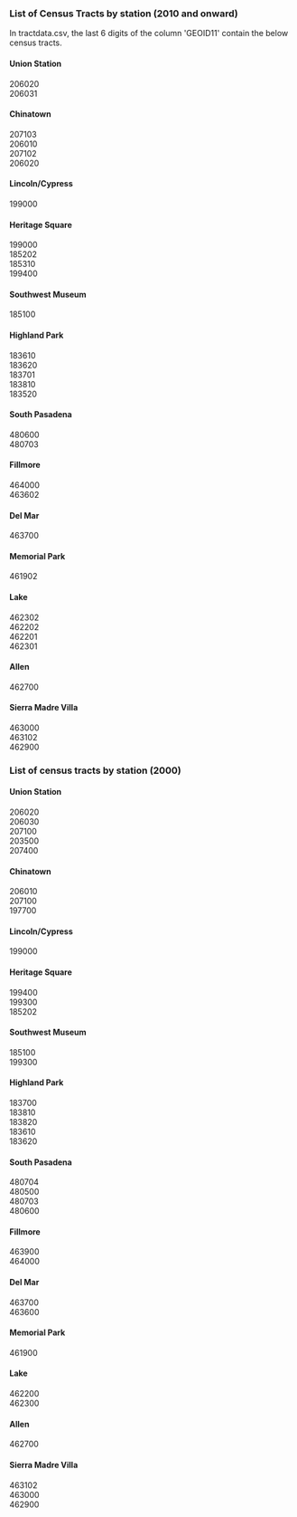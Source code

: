 ### List of Census Tracts by station (2010 and onward)

In tractdata.csv, the last 6 digits of the column 'GEOID11' contain the below census tracts.

#### Union Station  
206020  
206031  

#### Chinatown
207103    
206010  
207102  
206020  

#### Lincoln/Cypress
199000  

#### Heritage Square
199000  
185202  
185310  
199400  

#### Southwest Museum
185100  

#### Highland Park
183610  
183620  
183701  
183810  
183520  

#### South Pasadena
480600  
480703

#### Fillmore
464000   
463602  

#### Del Mar
463700  

#### Memorial Park
461902  

#### Lake
462302  
462202  
462201  
462301  

#### Allen
462700  

#### Sierra Madre Villa
463000  
463102  
462900  

### List of census tracts by station (2000)

#### Union Station
206020  
206030  
207100  
203500  
207400  

#### Chinatown
206010  
207100  
197700  

#### Lincoln/Cypress
199000  

#### Heritage Square
199400  
199300  
185202  

#### Southwest Museum
185100  
199300  

#### Highland Park
183700  
183810  
183820  
183610  
183620  

#### South Pasadena
480704  
480500  
480703  
480600  

#### Fillmore
463900  
464000  

#### Del Mar  
463700  
463600  

#### Memorial Park
461900  

#### Lake
462200  
462300  

#### Allen
462700  

#### Sierra Madre Villa
463102  
463000  
462900  
